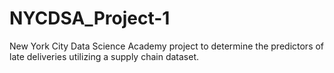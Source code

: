 # NYCDSA_Project-1
New York City Data Science Academy project to determine the predictors of late deliveries utilizing a supply chain dataset.
